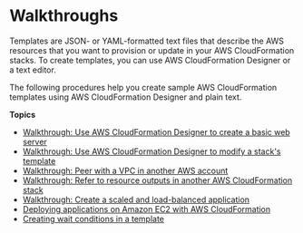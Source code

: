 # Walkthroughs<a name="CHAP_Using"></a>

Templates are JSON\- or YAML\-formatted text files that describe the AWS resources that you want to provision or update in your AWS CloudFormation stacks\. To create templates, you can use AWS CloudFormation Designer or a text editor\.

The following procedures help you create sample AWS CloudFormation templates using AWS CloudFormation Designer and plain text\.

**Topics**

- [Walkthrough: Use AWS CloudFormation Designer to create a basic web server](working-with-templates-cfn-designer-walkthrough-createbasicwebserver.md)
- [Walkthrough: Use AWS CloudFormation Designer to modify a stack's template](working-with-templates-cfn-designer-walkthrough-updatebasicwebserver.md)
- [Walkthrough: Peer with a VPC in another AWS account](peer-with-vpc-in-another-account.md)
- [Walkthrough: Refer to resource outputs in another AWS CloudFormation stack](walkthrough-crossstackref.md)
- [Walkthrough: Create a scaled and load\-balanced application](example-templates-autoscaling.md)
- [Deploying applications on Amazon EC2 with AWS CloudFormation](deploying.applications.md)
- [Creating wait conditions in a template](using-cfn-waitcondition.md)
